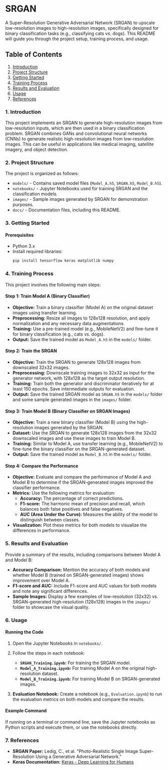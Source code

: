 # SRGAN

A Super-Resolution Generative Adversarial Network (SRGAN) to upscale low-resolution images to high-resolution images, specifically designed for binary classification tasks (e.g., classifying cats vs. dogs). This README will guide you through the project setup, training process, and usage.

## Table of Contents
1. [Introduction](#introduction)
2. [Project Structure](#project-structure)
3. [Getting Started](#getting-started)
4. [Training Process](#training-process)
5. [Results and Evaluation](#results-and-evaluation)
6. [Usage](#usage)
7. [References](#references)

### 1. Introduction

This project implements an SRGAN to generate high-resolution images from low-resolution inputs, which are then used in a binary classification problem. SRGAN combines GANs and convolutional neural networks (CNNs) to generate realistic high-resolution images from low-resolution images. This can be useful in applications like medical imaging, satellite imagery, and object detection.

### 2. Project Structure

The project is organized as follows:

- `models/` - Contains saved model files (`Model_A.h5`, `SRGAN.h5`, `Model_B.h5`).
- `notebooks/` - Jupyter Notebooks used for training SRGAN and the classification models.
- `images/` - Sample images generated by SRGAN for demonstration purposes.
- `docs/` - Documentation files, including this README.

### 3. Getting Started

#### Prerequisites
- Python 3.x
- Install required libraries:
  ```bash
  pip install tensorflow keras matplotlib numpy

### 4. Training Process

This project involves the following main steps:

#### Step 1: Train Model A (Binary Classifier)
- **Objective:** Train a binary classifier (Model A) on the original dataset images using transfer learning.
- **Preprocessing:** Resize all images to 128x128 resolution, and apply normalization and any necessary data augmentations.
- **Training:** Use a pre-trained model (e.g., MobileNetV2) and fine-tune it for binary classification (e.g., cats vs. dogs).
- **Output:** Save the trained model as `Model_A.h5` in the `models/` folder.

#### Step 2: Train the SRGAN
- **Objective:** Train the SRGAN to generate 128x128 images from downscaled 32x32 images.
- **Preprocessing:** Downscale training images to 32x32 as input for the generator network, with 128x128 as the target output resolution.
- **Training:** Train both the generator and discriminator iteratively for at least 150 epochs. Save intermediate outputs for evaluation.
- **Output:** Save the trained SRGAN model as `SRGAN.h5` in the `models/` folder and some sample generated images in the `images/` folder.

#### Step 3: Train Model B (Binary Classifier on SRGAN Images)
- **Objective:** Train a new binary classifier (Model B) using the high-resolution images generated by the SRGAN.
- **Dataset:** Use the SRGAN to generate 128x128 images from the 32x32 downscaled images and use these images to train Model B.
- **Training:** Similar to Model A, use transfer learning (e.g., MobileNetV2) to fine-tune the binary classifier on the SRGAN-generated dataset.
- **Output:** Save the trained model as `Model_B.h5` in the `models/` folder.

#### Step 4: Compare the Performance
- **Objective:** Evaluate and compare the performance of Model A and Model B to determine if the SRGAN-generated images improved the classifier performance.
- **Metrics:** Use the following metrics for evaluation:
  - **Accuracy:** The percentage of correct predictions.
  - **F1-score:** The harmonic mean of precision and recall, which balances both false positives and false negatives.
  - **AUC (Area Under the Curve):** Measures the ability of the model to distinguish between classes.
- **Visualization:** Plot these metrics for both models to visualize the differences in performance.

### 5. Results and Evaluation

Provide a summary of the results, including comparisons between Model A and Model B:

- **Accuracy Comparison:** Mention the accuracy of both models and whether Model B (trained on SRGAN-generated images) shows improvement over Model A.
- **F1-score and AUC:** Include F1-score and AUC values for both models and note any significant differences.
- **Sample Images:** Display a few examples of low-resolution (32x32) vs. SRGAN-generated high-resolution (128x128) images in the `images/` folder to showcase the visual quality.

### 6. Usage

#### Running the Code
1. Open the Jupyter Notebooks in `notebooks/`.
2. Follow the steps in each notebook:
   - **`SRGAN_Training.ipynb`:** For training the SRGAN model.
   - **`Model_A_Training.ipynb`:** For training Model A on the original high-resolution dataset.
   - **`Model_B_Training.ipynb`:** For training Model B on SRGAN-generated images.

3. **Evaluation Notebook:** Create a notebook (e.g., `Evaluation.ipynb`) to run the evaluation metrics on both models and compare the results.

#### Example Command
If running on a terminal or command line, save the Jupyter notebooks as Python scripts and execute them, or use the notebooks directly.

### 7. References

- **SRGAN Paper:** Ledig, C., et al. "Photo-Realistic Single Image Super-Resolution Using a Generative Adversarial Network."
- **Keras Documentation:** [Keras - Deep Learning for Humans](https://keras.io/)

